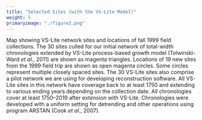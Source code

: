 ```yaml
---
title: "Selected Sites (with the VS-Lite Model)"
weight: 5
primaryimage: "./figure2.png"
---
```


Map showing VS-Lite network sites and locations of fall 1999
field collections. The 30 sites culled for our initial network
of total-width chronologies extended by VS-Lite process-based
growth model (Tolwinski-Ward _et al._, 2011) are shown as magenta
triangles. Locations of 19 new sites from the 1999 field trip
are shown as open magenta circles. Some circles represent
multiple closely spaced sites. The 30 VS-Lite sites also
comprise a pilot network we are using for developing
reconstruction software. All VS-Lite sites in this network have
coverage back to at least 1750 and extending to various ending
years depending on the collection date. All chronologies cover
at least 1750–2019 after extension with VS-Lite. Chronologies
were developed with a uniform setting for detrending and other
operations using program ARSTAN (Cook _et al._, 2007).